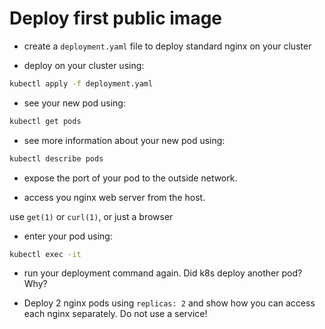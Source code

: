 # Deploy first public image

* create a `deployment.yaml` file to deploy standard nginx on your cluster

* deploy on your cluster using:

```bash
kubectl apply -f deployment.yaml
```

* see your new pod using:

```bash
kubectl get pods
```

* see more information about your new pod using:

```bash
kubectl describe pods
```

* expose the port of your pod to the outside network.

* access you nginx web server from the host.

use `get(1)` or `curl(1)`, or just a browser

* enter your pod using:

```bash
kubectl exec -it
```

* run your deployment command again. Did k8s deploy another pod? Why?

* Deploy 2 nginx pods using `replicas: 2` and show how you can access each nginx
    separately. Do not use a service!

